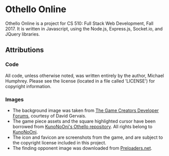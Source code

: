 # Othello Online
Othello Online is a project for CS 510: Full Stack Web Development, Fall 2017. It is written in Javascript, using the Node.js,
Express.js, Socket.io, and JQuery libraries.

## Attributions

### Code
All code, unless otherwise noted, was written entirely by the author, Michael Humphrey.
Please see the license (located in a file called 'LICENSE') for copyright information.

### Images
 * The background image was taken from [The Game Creators Developer Forums](https://forum.thegamecreators.com/thread/208087#msg2489116), courtesy of David Gervais.
 * The game piece assets and the square highlighted cursor have been borrowed from [KunoNoOni's Othello repository](https://github.com/KunoNoOni/Othello/tree/master/Sprites). All rights belong to [KunoNoOni](https://github.com/KunoNoOni).
 * The icon and favicon are screenshots from the game, and are subject to the copyright license included in this project.
 * The finding opponent image was downloaded from [Preloaders.net](https://preloaders.net).